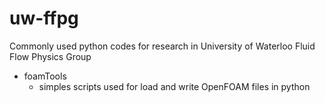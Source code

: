 # uw-ffpg
Commonly used python codes for research in University of Waterloo Fluid Flow Physics Group

- foamTools
  - simples scripts used for load and write OpenFOAM files in python
